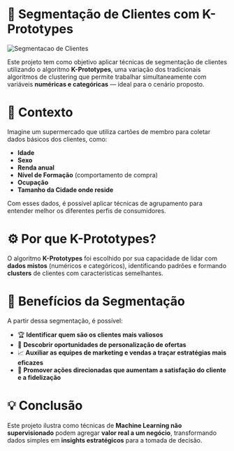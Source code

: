 # 🧠 Segmentação de Clientes com K-Prototypes

![Segmentacao  de Clientes](https://github.com/1998-sys/K_prototypes/blob/master/data/raw/cluster%20image.pnghttps://github.com/1998-sys/K_prototypes/blob/master/data/raw/cluster%20image.png)

Este projeto tem como objetivo aplicar técnicas de segmentação de clientes utilizando o algoritmo **K-Prototypes**, uma variação dos tradicionais algoritmos de clustering que permite trabalhar simultaneamente com variáveis **numéricas e categóricas** — ideal para o cenário proposto.

# 📌 Contexto

Imagine um supermercado que utiliza cartões de membro para coletar dados básicos dos clientes, como:

- **Idade**
- **Sexo**
- **Renda anual**
- **Nível de Formação** (comportamento de compra)
- **Ocupação**
- **Tamanho da Cidade onde reside**

Com esses dados, é possível aplicar técnicas de agrupamento para entender melhor os diferentes perfis de consumidores.

# ⚙️ Por que K-Prototypes?

O algoritmo **K-Prototypes** foi escolhido por sua capacidade de lidar com **dados mistos** (numéricos e categóricos), identificando padrões e formando **clusters** de clientes com características semelhantes.

# 🎯 Benefícios da Segmentação

A partir dessa segmentação, é possível:

- 🏆 **Identificar quem são os clientes mais valiosos**
- 🎯 **Descobrir oportunidades de personalização de ofertas**
- 📈 **Auxiliar as equipes de marketing e vendas a traçar estratégias mais eficazes**
- 🤝 **Promover ações direcionadas que aumentam a satisfação do cliente e a fidelização**

# 💡 Conclusão

Este projeto ilustra como técnicas de **Machine Learning não supervisionado** podem agregar **valor real a um negócio**, transformando dados simples em **insights estratégicos** para a tomada de decisão.